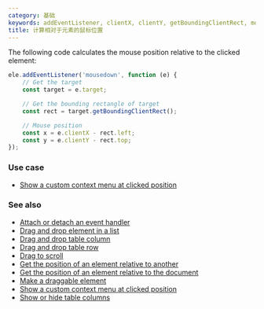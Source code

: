 ```yaml
---
category: 基础
keywords: addEventListener, clientX, clientY, getBoundingClientRect, mouse position
title: 计算相对于元素的鼠标位置
---
```


The following code calculates the mouse position relative to the clicked element:

```js
ele.addEventListener('mousedown', function (e) {
    // Get the target
    const target = e.target;

    // Get the bounding rectangle of target
    const rect = target.getBoundingClientRect();

    // Mouse position
    const x = e.clientX - rect.left;
    const y = e.clientY - rect.top;
});
```

### Use case

-   [Show a custom context menu at clicked position](/show-a-custom-context-menu-at-clicked-position)

### See also

-   [Attach or detach an event handler](/attach-or-detach-an-event-handler)
-   [Drag and drop element in a list](/drag-and-drop-element-in-a-list)
-   [Drag and drop table column](/drag-and-drop-table-column)
-   [Drag and drop table row](/drag-and-drop-table-row)
-   [Drag to scroll](/drag-to-scroll)
-   [Get the position of an element relative to another](/get-the-position-of-an-element-relative-to-another)
-   [Get the position of an element relative to the document](/get-the-position-of-an-element-relative-to-the-document)
-   [Make a draggable element](/make-a-draggable-element)
-   [Show a custom context menu at clicked position](/show-a-custom-context-menu-at-clicked-position)
-   [Show or hide table columns](/show-or-hide-table-columns)
